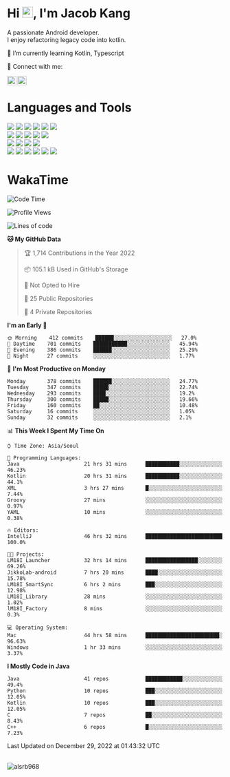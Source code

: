 # Hi <img src="https://media.giphy.com/media/hvRJCLFzcasrR4ia7z/giphy.gif" width="25px">, I'm Jacob Kang
A passionate Android developer.
</br>
I enjoy refactoring legacy code into kotlin.

🌱 I’m currently learning Kotlin, Typescript

🤝 Connect with me:

<a href="https://www.linkedin.com/in/minkyu-kang-b7477b1b2/"><img align="left" src="https://raw.githubusercontent.com/yushi1007/yushi1007/main/images/linkedin.svg" alt="Minkyu Kang | LinkedIn" width="21px"/></a>
<a href="https://www.instagram.com/_jacob_kang/"><img align="left" src="https://raw.githubusercontent.com/yushi1007/yushi1007/main/images/instagram.svg" alt="Jacob Kang | Instagram" width="21px"/></a>

</br>

# Languages and Tools

<div align="left">
<img src="https://img.shields.io/badge/java-007396?logo=java&logoColor=white"/>
<img src="https://img.shields.io/badge/kotlin-7F52FF?logo=kotlin&logoColor=white"/>
<img src="https://img.shields.io/badge/python-3776AB?logo=python&logoColor=white"/>
<img src="https://img.shields.io/badge/bash shell-4EAA25?logo=gnubash&logoColor=white"/>
<img src="https://img.shields.io/badge/c-A8B9CC?logo=c&logoColor=white"/>
<img src="https://img.shields.io/badge/c++-00599C?logo=c%2b%2b&logoColor=white"/>
</div>
<div align="left">
<img src="https://img.shields.io/badge/git-F05032?logo=git&logoColor=white"/>
<img src="https://img.shields.io/badge/github-181717?logo=github&logoColor=white"/>
<img src="https://img.shields.io/badge/mysql-4479A1?logo=mysql&logoColor=white"/>
<img src="https://img.shields.io/badge/sqlite-003B57?logo=sqlite&logoColor=white"/>
<img src="https://img.shields.io/badge/amazon AWS-232F3E?logo=amazonaws&logoColor=white"/>
</div>
<div align="left">
<img src="https://img.shields.io/badge/android-3DDC84?logo=android&logoColor=white"/>
<img src="https://img.shields.io/badge/linux-FCC624?logo=linux&logoColor=white"/>
<img src="https://img.shields.io/badge/flask-000000?logo=flask&logoColor=white"/>
<img src="https://img.shields.io/badge/arduino-00979D?logo=arduino&logoColor=white"/>
</div>
<div align="left">
<img src="https://img.shields.io/badge/slack-4A154B?logo=slack&logoColor=white"/>
<img src="https://img.shields.io/badge/notion-000000?logo=notion&logoColor=white"/>
<img src="https://img.shields.io/badge/jira-0052CC?logo=jira&logoColor=white"/>
<img src="https://img.shields.io/badge/postman-FF6C37?logo=postman&logoColor=white"/>
<img src="https://img.shields.io/badge/intellij-000000?logo=intellijidea&logoColor=white"/>
<img src="https://img.shields.io/badge/pycharm-000000?logo=pycharm&logoColor=white"/>
</div>

# WakaTime

<!--START_SECTION:waka-->
![Code Time](http://img.shields.io/badge/Code%20Time-1%2C818%20hrs%2039%20mins-blue)

![Profile Views](http://img.shields.io/badge/Profile%20Views-0-blue)

![Lines of code](https://img.shields.io/badge/From%20Hello%20World%20I%27ve%20Written-189%20Thousand%20lines%20of%20code-blue)

**🐱 My GitHub Data** 

> 🏆 1,714 Contributions in the Year 2022
 > 
> 📦 105.1 kB Used in GitHub's Storage 
 > 
> 🚫 Not Opted to Hire
 > 
> 📜 25 Public Repositories 
 > 
> 🔑 4 Private Repositories  
 > 
**I'm an Early 🐤** 

```text
🌞 Morning    412 commits    ██████░░░░░░░░░░░░░░░░░░░   27.0% 
🌆 Daytime    701 commits    ███████████░░░░░░░░░░░░░░   45.94% 
🌃 Evening    386 commits    ██████░░░░░░░░░░░░░░░░░░░   25.29% 
🌙 Night      27 commits     ░░░░░░░░░░░░░░░░░░░░░░░░░   1.77%

```
📅 **I'm Most Productive on Monday** 

```text
Monday       378 commits    ██████░░░░░░░░░░░░░░░░░░░   24.77% 
Tuesday      347 commits    █████░░░░░░░░░░░░░░░░░░░░   22.74% 
Wednesday    293 commits    ████░░░░░░░░░░░░░░░░░░░░░   19.2% 
Thursday     300 commits    █████░░░░░░░░░░░░░░░░░░░░   19.66% 
Friday       160 commits    ██░░░░░░░░░░░░░░░░░░░░░░░   10.48% 
Saturday     16 commits     ░░░░░░░░░░░░░░░░░░░░░░░░░   1.05% 
Sunday       32 commits     ░░░░░░░░░░░░░░░░░░░░░░░░░   2.1%

```


📊 **This Week I Spent My Time On** 

```text
⌚︎ Time Zone: Asia/Seoul

💬 Programming Languages: 
Java                     21 hrs 31 mins      ███████████░░░░░░░░░░░░░░   46.23% 
Kotlin                   20 hrs 31 mins      ███████████░░░░░░░░░░░░░░   44.1% 
XML                      3 hrs 27 mins       █░░░░░░░░░░░░░░░░░░░░░░░░   7.44% 
Groovy                   27 mins             ░░░░░░░░░░░░░░░░░░░░░░░░░   0.97% 
YAML                     10 mins             ░░░░░░░░░░░░░░░░░░░░░░░░░   0.38%

🔥 Editors: 
IntelliJ                 46 hrs 32 mins      █████████████████████████   100.0%

🐱‍💻 Projects: 
LM18I_Launcher           32 hrs 14 mins      █████████████████░░░░░░░░   69.26% 
JikkoLab-android         7 hrs 20 mins       ████░░░░░░░░░░░░░░░░░░░░░   15.78% 
LM18I_SmartSync          6 hrs 2 mins        ███░░░░░░░░░░░░░░░░░░░░░░   12.98% 
LM18I_Library            28 mins             ░░░░░░░░░░░░░░░░░░░░░░░░░   1.02% 
lM18I_Factory            8 mins              ░░░░░░░░░░░░░░░░░░░░░░░░░   0.3%

💻 Operating System: 
Mac                      44 hrs 58 mins      ████████████████████████░   96.63% 
Windows                  1 hr 33 mins        ░░░░░░░░░░░░░░░░░░░░░░░░░   3.37%

```

**I Mostly Code in Java** 

```text
Java                     41 repos            ████████████░░░░░░░░░░░░░   49.4% 
Python                   10 repos            ███░░░░░░░░░░░░░░░░░░░░░░   12.05% 
Kotlin                   10 repos            ███░░░░░░░░░░░░░░░░░░░░░░   12.05% 
C                        7 repos             ██░░░░░░░░░░░░░░░░░░░░░░░   8.43% 
C++                      6 repos             █░░░░░░░░░░░░░░░░░░░░░░░░   7.23%

```



 Last Updated on December 29, 2022 at 01:43:32 UTC
<!--END_SECTION:waka-->

</br>

<div align="left">
<img align="left" src="https://github-readme-stats.vercel.app/api/top-langs?username=alsrb968&show_icons=true&locale=en&layout=compact&theme=dark" alt="alsrb968" />
</div>
